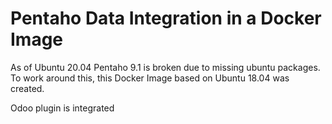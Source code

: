 # Pentaho Data Integration in a Docker Image

As of Ubuntu 20.04 Pentaho 9.1 is broken due to missing ubuntu packages.
To work around this, this Docker Image based on Ubuntu 18.04 was created.

Odoo plugin is integrated

